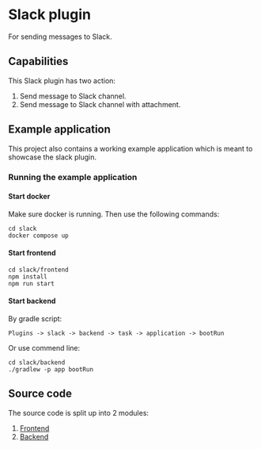 # Slack plugin

For sending messages to Slack.

## Capabilities

This Slack plugin has two action:

1. Send message to Slack channel.
2. Send message to Slack channel with attachment.

## Example application

This project also contains a working example application which is meant to showcase the slack plugin.

### Running the example application

#### Start docker

Make sure docker is running. Then use the following commands:

```shell
cd slack
docker compose up
```

#### Start frontend

```shell
cd slack/frontend
npm install
npm run start
```

#### Start backend

By gradle script:

`Plugins -> slack -> backend -> task -> application -> bootRun`

Or use commend line:

```shell
cd slack/backend
./gradlew -p app bootRun
```

## Source code

The source code is split up into 2 modules:

1. [Frontend](/frontend)
2. [Backend](/backend)
